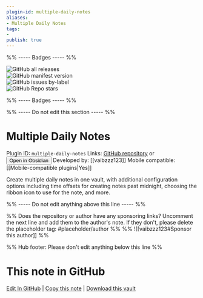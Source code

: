 ```yaml
---
plugin-id: multiple-daily-notes
aliases:
- Multiple Daily Notes
tags: 
- 
publish: true
---
```


%% ----- Badges ----- %%

![GitHub all releases](https://img.shields.io/github/downloads/vaibzzz123/multiple-daily-notes/total?color=573E7A&logo=github&style=for-the-badge)   
![GitHub manifest version](https://img.shields.io/github/manifest-json/v/vaibzzz123/multiple-daily-notes?color=573E7A&logo=github&style=for-the-badge)   
![GitHub issues by-label](https://img.shields.io/github/issues/vaibzzz123/multiple-daily-notes/help%20wanted?color=573E7A&logo=github&style=for-the-badge)   
![GitHub Repo stars](https://img.shields.io/github/stars/vaibzzz123/multiple-daily-notes?color=573E7A&logo=github&style=for-the-badge)

%% ----- Badges ----- %%

%% ----- Do not edit this section ----- %%

# Multiple Daily Notes

Plugin ID: `multiple-daily-notes`
Links: [GitHub repository](https://github.com/vaibzzz123/multiple-daily-notes) or [<button id=HH>Open in Obsidian</button>](obsidian://show-plugin?id=multiple-daily-notes)
Developed by: [[vaibzzz123]]
Mobile compatible: [[Mobile-compatible plugins|Yes]]

Create multiple daily notes in one vault, with additional configuration options including time offsets for creating notes past midnight, choosing the ribbon icon to use for the note, and more.

%% ----- Do not edit anything above this line ----- %% 

%% Does the repository or author have any sponsoring links? Uncomment the next line and add them to the author's note. If they don't, please delete the placeholder tag: #placeholder/author %%
%% ![[vaibzzz123#Sponsor this author]] %%

%% Hub footer: Please don't edit anything below this line %%

# This note in GitHub

<span class="git-footer">[Edit In GitHub](https://github.dev/obsidian-community/obsidian-hub/blob/main/02%20-%20Community%20Expansions/02.05%20All%20Community%20Expansions/Plugins/multiple-daily-notes.md "git-hub-edit-note") | [Copy this note](https://raw.githubusercontent.com/obsidian-community/obsidian-hub/main/02%20-%20Community%20Expansions/02.05%20All%20Community%20Expansions/Plugins/multiple-daily-notes.md "git-hub-copy-note") | [Download this vault](https://github.com/obsidian-community/obsidian-hub/archive/refs/heads/main.zip "git-hub-download-vault") </span>
